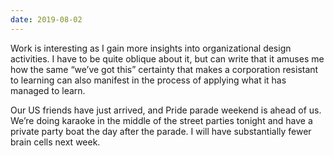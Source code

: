 ```yaml
---
date: 2019-08-02
---
```


Work is interesting as I gain more insights into organizational design activities. I have to be quite oblique about it, but can write that it amuses me how the same “we’ve got this” certainty that makes a corporation resistant to learning can also manifest in the process of applying what it has managed to learn.

Our US friends have just arrived, and Pride parade weekend is ahead of us. We’re doing karaoke in the middle of the street parties tonight and have a private party boat the day after the parade. I will have substantially fewer brain cells next week.
